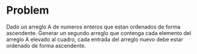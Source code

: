# Problem

Dado un arreglo A de numeros enteros que estan ordenados de forma ascendente. 
Generar un segundo arreglo que contenga cada elemento del arreglo A elevado 
al cuadro, cada entrada del arreglo nuevo debe estar ordenado 
de forma ascendente.